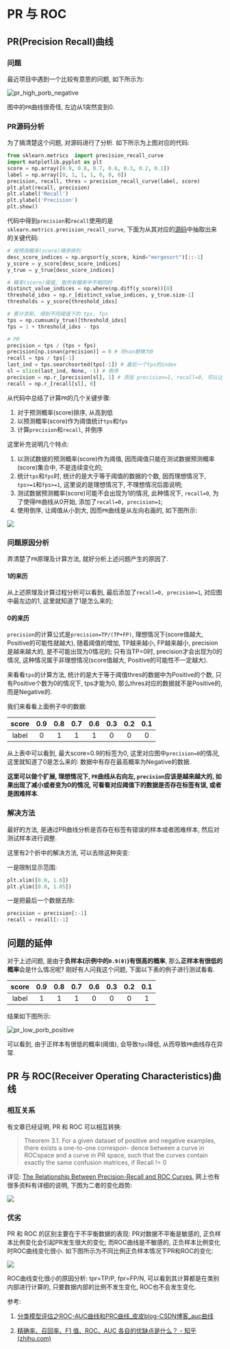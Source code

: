 # PR 与 ROC
## PR(Precision Recall)曲线

### 问题

最近项目中遇到一个比较有意思的问题, 如下所示为:

![pr_high_porb_negative](https://gitee.com/yfor1008/pictures/raw/master/pr_high_porb_negative.png)

图中的`PR`曲线很奇怪, 左边从1突然变到0.

### PR源码分析

为了搞清楚这个问题, 对源码进行了分析. 如下所示为上图对应的代码:

```python
from sklearn.metrics  import precision_recall_curve
import matplotlib.pyplot as plt
score = np.array([0.9, 0.8, 0.7, 0.6, 0.3, 0.2, 0.1])
label = np.array([0, 1, 1, 1, 0, 0, 0])
precision, recall, thres = precision_recall_curve(label, score)
plt.plot(recall, precision)
plt.xlabel('Recall')
plt.ylabel('Precision')
plt.show()
```

代码中得到`precision`和`recall`使用的是`sklearn.metrics.precision_recall_curve`, 下面为从其对应的[源码](https://github.com/scikit-learn/scikit-learn/blob/main/sklearn/metrics/_ranking.py#L775)中抽取出来的关键代码:

```python
# 按预测概率(score)降序排列
desc_score_indices = np.argsort(y_score, kind="mergesort")[::-1]
y_score = y_score[desc_score_indices]
y_true = y_true[desc_score_indices]

# 概率(score)阈值, 取所有概率中不相同的
distinct_value_indices = np.where(np.diff(y_score))[0]
threshold_idxs = np.r_[distinct_value_indices, y_true.size-1]
thresholds = y_score[threshold_idxs]

# 累计求和, 得到不同阈值下的 tps, fps
tps = np.cumsum(y_true)[threshold_idxs]
fps = 1 + threshold_idxs - tps

# PR
precision = tps / (tps + fps)
precision[np.isnan(precision)] = 0 # 将nan替换为0
recall = tps / tps[-1]
last_ind = tps.searchsorted(tps[-1]) # 最后一个tps的index
sl = slice(last_ind, None, -1) # 倒序
precision = np.r_[precision[sl], 1] # 添加 precision=1, recall=0, 可以让数据从0开始
recall = np.r_[recall[sl], 0]
```

从代码中总结了计算`PR`的几个关键步骤:

1. 对于预测概率(score)排序, 从高到低
2. 以预测概率(score)作为阈值统计`tps`和`fps`
3. 计算`precision`和`recall`, 并倒序

这里补充说明几个特点:

1. 以测试数据的预测概率(score)作为阈值, 因而阈值只能在测试数据预测概率(score)集合中, 不是连续变化的;
2. 统计`tps`和`fps`时, 统计的是大于等于阈值的数据的个数, 因而理想情况下, `tps>=1`和`fps>=1`, 这里说的是理想情况下, 不理想情况后面说明;
3. 测试数据预测概率(score)可能不会出现为1的情况, 此种情况下, `recall=0`, 为了使得`PR`曲线从0开始, 添加了`recall=0, precision=1`;
4. 使用倒序, 让阈值从小到大, 因而`PR`曲线是从左向右画的, 如下图所示:

![](https://gitee.com/yfor1008/pictures/raw/master/pr_thres.gif)

### 问题原因分析

弄清楚了`PR`原理及计算方法, 就好分析上述问题产生的原因了.

#### 1的来历

从上述原理及计算过程分析可以看到, 最后添加了`recall=0, precision=1`, 对应图中最左边的1, 这里就知道了1是怎么来的;

#### 0的来历

`precision`的计算公式是`precision=TP/(TP+FP)`, 理想情况下(score值越大, Positive的可能性就越大), 随着阈值的增加, TP越来越小, FP越来越小, precision是越来越大的, 是不可能出现为0情况的; 只有当TP=0时, precision才会出现为0的情况, 这种情况属于非理想情况(score值越大, Positive的可能性不一定越大).

来看看`tps`的计算方法, 统计的是大于等于阈值thres的数据中为Positive的个数, 只有Positive个数为0的情况下, tps才能为0,  那么thres对应的数据就不是Positive的, 而是Negative的.

我们来看看上面例子中的数据:

| score | 0.9  | 0.8  | 0.7  | 0.6  | 0.3  | 0.2  | 0.1  |
| :---: | :--: | :--: | :--: | :--: | :--: | :--: | :--: |
| label |  0   |  1   |  1   |  1   |  0   |  0   |  0   |

从上表中可以看到, 最大score=0.9的标签为0, 这里对应图中`precision=0`的情况, 这里就知道了0是怎么来的: 数据中有存在最高概率为Negative的数据.

**这里可以做个扩展, 理想情况下, `PR`曲线从右向左, `precision`应该是越来越大的, 如果出现了减小或者变为0的情况, 可看看对应阈值下的数据是否存在标签有误, 或者是困难样本**.

### 解决方法

最好的方法, 是通过PR曲线分析是否存在标签有错误的样本或者困难样本, 然后对测试样本进行调整.

这里有2个折中的解决方法, 可以去除这种突变:

一是限制显示范围:

```python
plt.xlim([0.0, 1.0])
plt.ylim([0.0, 1.05])
```

一是把最后一个数据去除:

```python
precision = precision[:-1]
recall = recall[:-1]
```

## 问题的延伸

对于上述问题, 是由于**负样本(示例中的`0.9(0)`)有很高的概率**, 那么**正样本有很低的概率**会是什么情况呢? 刚好有人问我这个问题, 下面以下表的例子进行测试看看.

| score | 0.9  | 0.8  | 0.7  | 0.6  | 0.3  | 0.2  | 0.1  |
| :---: | :--: | :--: | :--: | :--: | :--: | :--: | :--: |
| label |  1   |  1   |  1   |  0   |  0   |  0   |  1   |

结果如下图所示:

![pr_low_porb_positive](https://gitee.com/yfor1008/pictures/raw/master/pr_low_porb_positive.png)

可以看到, 由于正样本有很低的概率(阈值), 会导致`tps`降低, 从而导致`PR`曲线存在异常.

## PR 与 ROC(Receiver Operating Characteristics)曲线

### 相互关系

有文章已经证明, PR 和 ROC 可以相互转换:

> Theorem 3.1. For a given dataset of positive and negative examples, there exists a one-to-one correspon- dence between a curve in ROCspace and a curve in PR space, such that the curves contain exactly the same confusion matrices, if Recall != 0

详见: [The Relationship Between Precision-Recall and ROC Curves](https://dl.acm.org/doi/10.1145/1143844.1143874), 网上也有很多资料有详细的说明, 下图为二者的变化趋势:

![](https://gitee.com/yfor1008/pictures/raw/master/pr_roc.gif)

### 优劣

PR 和 ROC 的区别主要在于不平衡数据的表现: PR对数据不平衡是敏感的, 正负样本比例变化会引起PR发生很大的变化; 而ROC曲线是不敏感的, 正负样本比例变化时ROC曲线变化很小. 如下图所示为不同比例正负样本情况下PR和ROC的变化:

![](https://gitee.com/yfor1008/pictures/raw/master/pr_roc_samples.gif)

ROC曲线变化很小的原因分析: tpr=TP/P, fpr=FP/N, 可以看到其计算都是在类别内部进行计算的, 只要数据内部的比例不发生变化, ROC也不会发生变化.



参考:

1. [分类模型评估之ROC-AUC曲线和PRC曲线_皮皮blog-CSDN博客_auc曲线](https://blog.csdn.net/pipisorry/article/details/51788927)

2. [精确率、召回率、F1 值、ROC、AUC 各自的优缺点是什么？ - 知乎 (zhihu.com)](https://www.zhihu.com/question/30643044/answer/224360465)
